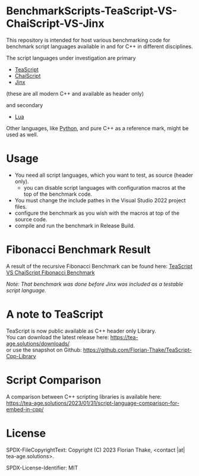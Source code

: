 # BenchmarkScripts-TeaScript-VS-ChaiScript-VS-Jinx
This repository is intended for host various benchmarking code for 
benchmark script languages available in and for C++ in different disciplines.

The script languages under investigation are primary 
- [TeaScript](https://tea-age.solutions/teascript/overview-and-highlights/)
- [ChaiScript](https://chaiscript.com/)
- [Jinx](https://jamesboer.github.io/Jinx/)

(these are all modern C++ and available as header only)

and secondary
- [Lua](https://www.lua.org/)

Other languages, like [Python](https://www.python.org/), and pure C++ as a reference mark, might be used as well.

# Usage
- You need all script languages, which you want to test, as source (header only).
  - you can disable script languages with configuration macros at the top of the benchmark code.
- You must change the include pathes in the Visual Studio 2022 project files.
- configure the benchmark as you wish with the macros at top of the source code.
- compile and run the benchmark in Release Build.

# Fibonacci Benchmark Result
A result of the recursive Fibonacci Benchmark can be found here:
[TeaScript VS ChaiScript Fibonacci Benchmark](https://tea-age.solutions/2023/01/08/teascript-vs-chaiscript-fibonacci-benchmark/)

*Note: That benchmark was done before Jinx was included as a testable script language.*

# A note to TeaScript
TeaScript is now public available as C++ header only Library. <br>
You can download the latest release here: https://tea-age.solutions/downloads/ <br>
or use the snapshot on Github: https://github.com/Florian-Thake/TeaScript-Cpp-Library

# Script Comparison
A comparison between C++ scripting libraries is available here:<br>
https://tea-age.solutions/2023/01/31/script-language-comparison-for-embed-in-cpp/

# License 
SPDX-FileCopyrightText: Copyright (C) 2023 Florian Thake, <contact |at| tea-age.solutions>.

SPDX-License-Identifier: MIT
